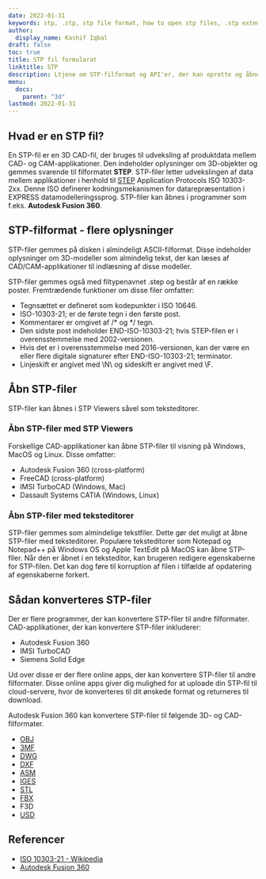 ```yaml
---
date: 2022-01-31
keywords: stp, .stp, stp file format, how to open stp files, .stp extension, stp extension
author:
  display_name: Kashif Iqbal
draft: false
toc: true
title: STP fil formularat
linktitle: STP
description: Ltjene om STP-filformat og API'er, der kan oprette og åbne STP-fils.
menu:
  docs:
    parent: "3d"
lastmod: 2022-01-31
---
```


## Hvad er en STP fil?

En STP-fil er en 3D CAD-fil, der bruges til udveksling af produktdata mellem CAD- og CAM-applikationer. Den indeholder oplysninger om 3D-objekter og gemmes svarende til filformatet **STEP**. STP-filer letter udvekslingen af data mellem applikationer i henhold til [STEP](/3d/step/) Application Protocols ISO 10303-2xx. Denne ISO definerer kodningsmekanismen for datarepræsentation i EXPRESS datamodelleringssprog. STP-filer kan åbnes i programmer som f.eks. **Autodesk Fusion 360**.

## STP-filformat - flere oplysninger

STP-filer gemmes på disken i almindeligt ASCII-filformat. Disse indeholder oplysninger om 3D-modeller som almindelig tekst, der kan læses af CAD/CAM-applikationer til indlæsning af disse modeller.

STP-filer gemmes også med filtypenavnet .step og består af en række poster. Fremtrædende funktioner om disse filer omfatter:

 * Tegnsættet er defineret som kodepunkter i ISO 10646.
 * ISO-10303-21; er de første tegn i den første post.
 * Kommentarer er omgivet af /* og */ tegn.
 * Den sidste post indeholder END-ISO-10303-21; hvis STEP-filen er i overensstemmelse med 2002-versionen.
 * Hvis det er i overensstemmelse med 2016-versionen, kan der være en eller flere digitale signaturer efter END-ISO-10303-21; terminator.
 * Linjeskift er angivet med \N\ og sideskift er angivet med \F\.

## Åbn STP-filer

STP-filer kan åbnes i STP Viewers såvel som teksteditorer.

### Åbn STP-filer med STP Viewers

Forskellige CAD-applikationer kan åbne STP-filer til visning på Windows, MacOS og Linux. Disse omfatter:

 * Autodesk Fusion 360 (cross-platform)
 * FreeCAD (cross-platform)
 * IMSI TurboCAD (Windows, Mac)
 * Dassault Systems CATIA (Windows, Linux)

### Åbn STP-filer med teksteditorer

STP-filer gemmes som almindelige tekstfiler. Dette gør det muligt at åbne STP-filer med teksteditorer. Populære teksteditorer som Notepad og Notepad++ på Windows OS og Apple TextEdit på MacOS kan åbne STP-filer. Når den er åbnet i en teksteditor, kan brugeren redigere egenskaberne for STP-filen. Det kan dog føre til korruption af filen i tilfælde af opdatering af egenskaberne forkert.

## Sådan konverteres STP-filer

Der er flere programmer, der kan konvertere STP-filer til andre filformater. CAD-applikationer, der kan konvertere STP-filer inkluderer:

 * Autodesk Fusion 360
 * IMSI TurboCAD
 * Siemens Solid Edge

Ud over disse er der flere online apps, der kan konvertere STP-filer til andre filformater. Disse online apps giver dig mulighed for at uploade din STP-fil til cloud-servere, hvor de konverteres til dit ønskede format og returneres til download.

Autodesk Fusion 360 kan konvertere STP-filer til følgende 3D- og CAD-filformater.

 * [OBJ](/3d/obj/)
 * [3MF](/3d/3mf/)
 * [DWG](/cad/dwg/)
 * [DXF](/cad/dxf/)
 * [ASM](/cad/asm/)
 * [IGES](/cad/iges/)
 * [STL](/cad/stl/)
 * [FBX](/3d/fbx/)
 * F3D
 * [USD](/3d/usd/)

## Referencer

 * [ISO 10303-21 - Wikipedia](https://en.wikipedia.org/wiki/ISO_10303-21)
 * [Autodesk Fusion 360](https://www.autodesk.com/products/fusion-360/overview)

